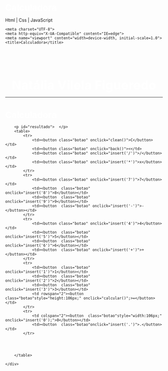 # Calculadora
Html | Css | JavaScript
<!DOCTYPE html>
<html lang="en">

<head>
    
    <meta charset="UTF-8">
    <meta http-equiv="X-UA-Compatible" content="IE=edge">
    <meta name="viewport" content="width=device-width, initial-scale=1.0">
    <title>Calculadora</title>
</head>
<style>
    h3 {color: #fff;
    text-align: center;
font-size: 40px;}
    h1{color: rgb(255, 255, 255);}

    body{background-color: red;
    text-align: center;}
    *{margin: 0;
    padding: 0;}

.calculadora{
    position: absolute;
    background-color: rgb(0, 0, 0);
    top: 50%;
    left: 50%;
    transform: translate(-50%,-50%);
    border-radius: 15px;
    padding: 15px;
}
.botao{width: 50px;
height: 50px;
font-size: 50px;
cursor:pointer;
margin: 3px;
background-color: rgb(31,31,31);
border: none;
color:#fff;
}
.botao:hover{background-color: black;}

#resultado{
    background-color: #fff;
    width: 207px;
    height: 30px;
    margin: 5px;
    font-size: 25px;
    color: black;
    text-align:right;
    padding: 5px;
}

 
</style>

<body>
   
<br>
<br>
    <div>
        <h3>Natália Vilela Figueredo</h3>
        <hr>
        <div class="calculadora">
        <h1>Calculadora</h1>
       
   
        <p id="resultado">  </p>
        <table>
            <tr>
                <td><button class="botao" onclick="clean()">C</button></td>
                <td><button class="botao" onclick="back()"><</td>
                <td><button class="botao" onclick="insert('/')">/</button></td>
                <td><button class="botao" onclick="insert('*')">x</button></td>
            </tr>
            <tr>
                <td><button class="botao" onclick="insert('7')">7</button></td>
                <td><button  class="botao" onclick="insert('8')">8</button></td>
                <td><button  class="botao" onclick="insert('9')">9</button></td>
                <td><button  class="botao" onclick="insert('-')">-</button></td>
            </tr>
            <tr>
                <td><button class="botao" onclick="insert('4')">4</button></td>
                <td><button  class="botao" onclick="insert('5')">5</button></td>
                <td><button  class="botao" onclick="insert('6')">6</button></td>
                <td><button  class="botao" onclick="insert('+')">+</button></td>
            </tr>
            <tr>
                <td><button  class="botao" onclick="insert('1')">1</button></td>
                <td><button  class="botao" onclick="insert('2')">2</button></td>
                <td><button  class="botao" onclick="insert('3')">3</button></td>
                <td rowspan="2"><button  class="botao"style="height:106px;" onclick="calcular()";>=</button></td>
            </tr>
            <tr>
                <td colspan="2"><button  class="botao"style="width:106px;" onclick="insert('0');">0</button></td>
                <td><button  class="botao"onclick="insert('.')">.</button></td>  
            </tr>


       

        </table>
        
    </div>

   </div>
   

   <script>
function insert(num)
{var numero = document.getElementById('resultado').innerHTML;
document.getElementById('resultado').innerHTML = numero + num;
}
function clean()
{
    document.getElementById('resultado').innerHTML="";
}
function back()
{
    var resultado = document.getElementById('resultado').innerHTML;
    document.getElementById('resultado').innerHTML = resultado.substring(0,resultado.length -1);
}function calcular()
{
    var resultado = document.getElementById('resultado').innerHTML;
    if(resultado)
    {
        document.getElementById('resultado').innerHTML = eval(resultado);
        
    }
    else
{
    document.getElementById('resultado').innerHTML="Nada...";
}
}


   </script>
</body>

</html>
